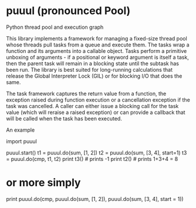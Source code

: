puuul (pronounced Pool)
=====

Python thread pool and execution graph

This library implements a framework for managing a fixed-size thread pool
whose threads pull tasks from a queue and execute them. The tasks wrap
a function and its arguments into a callable object. Tasks perform a primitive
unboxing of arguments - if a positional or keyword argument is itself a task,
then the parent task will remain in a blocking state until the subtask
has been run. The library is best suited for long-running calculations that
release the Global Interpreter Lock (GIL) or for blocking I/O that does
the same.

The task framework captures the return value from a function, the exception
raised during function execution or a cancellation exception if the task
was cancelled. A caller can either issue a blocking call for the task value
(which will reraise a raised exception) or can provide a callback that will
be called when the task has been executed.

An example

import puuul

puuul.start()
t1 = puuul.do(sum, [1, 2])
t2 = puuul.do(sum, [3, 4], start=1)
t3 = puuul.do(cmp, t1, t2)
print t3() # prints -1
print t2() # prints 1+3+4 = 8

# or more simply

print puuul.do(cmp, puuul.do(sum, [1, 2]), puuul.do(sum, [3, 4], start = 1))